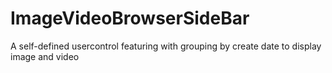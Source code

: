 # ImageVideoBrowserSideBar
A self-defined usercontrol featuring with grouping by create date to display image and video
